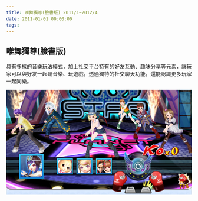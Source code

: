 ```yaml
---
title: 唯舞獨尊(臉書版) 2011/1~2012/4
date: 2011-01-01 00:00:00
tags:
---
```


## 唯舞獨尊(臉書版)
具有多樣的音樂玩法模式，加上社交平台特有的好友互動、趣味分享等元素，讓玩家可以與好友一起聽音樂、玩遊戲，透過獨特的社交聊天功能，還能認識更多玩家一起同樂。

![唯舞獨尊(臉書版)](../images/we_fb.jpeg)

